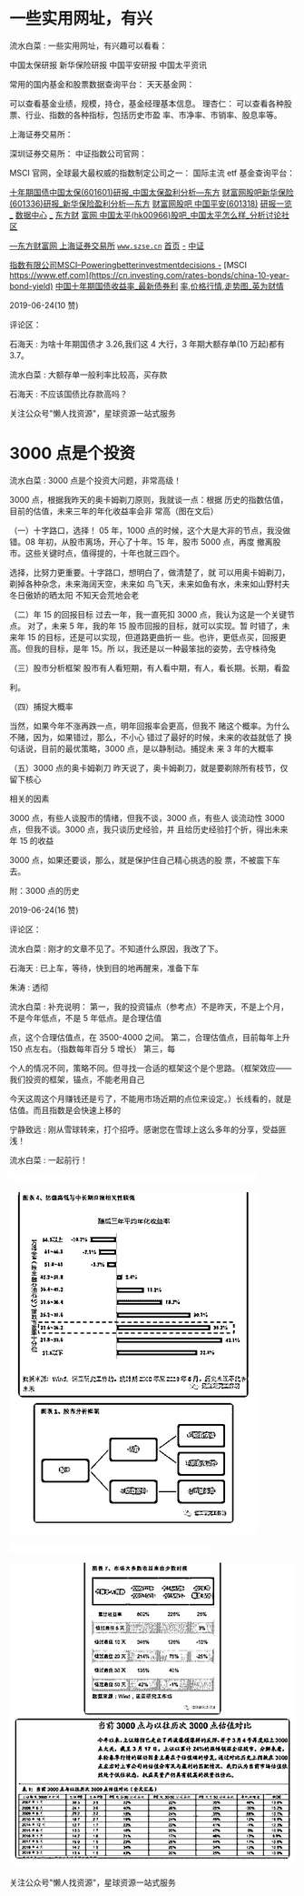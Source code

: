 # 一些实用网址，有兴

流水白菜 : 一些实用网址，有兴趣可以看看：

中国太保研报 新华保险研报 中国平安研报 中国太平资讯

常用的国内基金和股票数据查询平台： 天天基金网：

可以查看基金业绩，规模，持仓，基金经理基本信息。 理杏仁： 可以查看各种股票、行业、指数的各种指标，包括历史市盈 率、市净率、市销率、股息率等。

上海证券交易所：

深圳证券交易所： 中证指数公司官网：

MSCI 官网，全球最大最权威的指数制定公司之一： 国际主流 etf 基金查询平台：

[十年期国债](http://guba.eastmoney.com/list%2C601601%2C2%2Cf.html)[中国太保](http://guba.eastmoney.com/list%2C601601%2C2%2Cf.html)[(601601)](http://guba.eastmoney.com/list%2C601601%2C2%2Cf.html)[研报](http://guba.eastmoney.com/list%2C601601%2C2%2Cf.html)[_](http://guba.eastmoney.com/list%2C601601%2C2%2Cf.html)[中国太保盈利分析](http://guba.eastmoney.com/list%2C601601%2C2%2Cf.html)[—](http://guba.eastmoney.com/list%2C601601%2C2%2Cf.html)[东方](http://guba.eastmoney.com/list%2C601601%2C2%2Cf.html) [](http://guba.eastmoney.com/list%2C601336%2C2%2Cf.html) [财富网股吧新华保险](http://guba.eastmoney.com/list%2C601336%2C2%2Cf.html)[(601336)](http://guba.eastmoney.com/list%2C601336%2C2%2Cf.html)[研报](http://guba.eastmoney.com/list%2C601336%2C2%2Cf.html)[_](http://guba.eastmoney.com/list%2C601336%2C2%2Cf.html)[新华保险盈利分析](http://guba.eastmoney.com/list%2C601336%2C2%2Cf.html)[—](http://guba.eastmoney.com/list%2C601336%2C2%2Cf.html)[东方](http://guba.eastmoney.com/list%2C601336%2C2%2Cf.html) [](http://data.eastmoney.com/report/601318.html) [财富网股吧 中国平安](http://data.eastmoney.com/report/601318.html)[(601318)](http://data.eastmoney.com/report/601318.html) [研报一览](http://data.eastmoney.com/report/601318.html) [_](http://data.eastmoney.com/report/601318.html) [数据中心](http://data.eastmoney.com/report/601318.html) [_](http://data.eastmoney.com/report/601318.html) [东方财](http://data.eastmoney.com/report/601318.html) [](http://guba.eastmoney.com/list%2Chk00966.html) [富网 中国太平](http://guba.eastmoney.com/list%2Chk00966.html)[(hk00966)](http://guba.eastmoney.com/list%2Chk00966.html)[股吧](http://guba.eastmoney.com/list%2Chk00966.html)[_](http://guba.eastmoney.com/list%2Chk00966.html)[中国太平怎么样](http://guba.eastmoney.com/list%2Chk00966.html)[_](http://guba.eastmoney.com/list%2Chk00966.html)[分析讨论社区](http://guba.eastmoney.com/list%2Chk00966.html)

[—](http://www.csindex.com.cn/)[东方财富网 上海证券交易所](http://www.csindex.com.cn/) [`www.szse.cn`](http://www.csindex.com.cn/) [首页](http://www.csindex.com.cn/) [-](http://www.csindex.com.cn/) [中证](http://www.csindex.com.cn/)

[指数有限公司](https://www.msci.com/)[MSCI–Poweringbetterinvestmentdecisions -](https://www.msci.com/) [](https://cn.investing.com/rates-bonds/china-10-year-bond-yield) [MSCI https://www.etf.com](https://cn.investing.com/rates-bonds/china-10-year-bond-yield) [中国十年期国债收益率](https://cn.investing.com/rates-bonds/china-10-year-bond-yield)[_](https://cn.investing.com/rates-bonds/china-10-year-bond-yield)[最新债券利](https://cn.investing.com/rates-bonds/china-10-year-bond-yield) [](https://cn.investing.com/rates-bonds/china-10-year-bond-yield) [率](https://cn.investing.com/rates-bonds/china-10-year-bond-yield)[,](https://cn.investing.com/rates-bonds/china-10-year-bond-yield)[价格行情](https://cn.investing.com/rates-bonds/china-10-year-bond-yield)[,](https://cn.investing.com/rates-bonds/china-10-year-bond-yield)[走势图](https://cn.investing.com/rates-bonds/china-10-year-bond-yield)[_](https://cn.investing.com/rates-bonds/china-10-year-bond-yield)[英为财情](https://cn.investing.com/rates-bonds/china-10-year-bond-yield)

2019-06-24(10 赞)

评论区：

石海天 : 为啥十年期国债才 3.26,我们这 4 大行，3 年期大额存单(10 万起)都有 3.7。

流水白菜 : 大额存单一般利率比较高，买存款

石海天 : 不应该国债比存款高吗？

关注公众号"懒人找资源"，星球资源一站式服务

# 3000 点是个投资

流水白菜 : 3000 点是个投资大问题，非常高级！

3000 点，根据我昨天的奥卡姆剃刀原则，我就谈一点：根据 历史的指数估值，目前的估值，未来三年的年化收益率会非 常高（图在文后）

（一）十字路口，选择！ 05 年，1000 点的时候，这个大是大非的节点，我没做错。08 年初，从股市离场，开心了十年。15 年，股市 5000 点，再度 撤离股市。这些关键时点，值得提的，十年也就三四个。

选择，比努力更重要。十字路口，想明白了，做清楚了，就 可以用奥卡姆剃刀，剃掉各种杂念，未来海阔天空，未来如 鸟飞天，未来如鱼有水，未来如山野村夫冬日傲娇的晒太阳 不知天会荒地会老

（二）年 15 的回报目标 过去一年，我一直死扣 3000 点，我认为这是一个关键节点。 对了，未来 5 年，我的年 15 股市回报的目标，就可以实现。暂 时错了，未来年 15 的目标，还是可以实现，但道路更曲折一 些。也许，更低点买，回报更高。但我的目标，是年 15。所 以，我还是以一种最笨拙的姿势，去守株待兔

（三）股市分析框架 股市有人看短期，有人看中期，有人，看长期。长期，看盈

利。

（四）捕捉大概率

当然，如果今年不涨再跌一点，明年回报率会更高，但我不 赌这个概率。为什么不赌，因为，如果错过，那么，不小心 错过了最好的时候，未来的收益就低了 换句话说，目前的最优策略，3000 点，是以静制动。捕捉未 来 3 年的大概率

（五）3000 点的奥卡姆剃刀 昨天说了，奥卡姆剃刀，就是要剃除所有枝节，仅留下核心

相关的因素

3000 点，有些人谈股市的情绪，但我不谈，3000 点，有些人 谈流动性 3000 点，但我不谈。3000 点，我只谈历史经验，并 且给历史经验打个折，得出未来年 15 的收益

3000 点，如果还要谈，那么，就是保护住自己精心挑选的股 票，不被震下车去。

附：3000 点的历史

2019-06-24(16 赞)

评论区：

流水白菜 : 刚才的文章不见了。不知道什么原因，我改了下。

石海天 : 已上车，等待，快到目的地再醒来，准备下车

朱涛 : 透彻

流水白菜 : 补充说明： 第一，我的投资锚点（参考点）不是昨天，不是上个月，不是今年低点，不是 5 年低点。是合理估值

点，这个合理估值点，在 3500-4000 之间。 第二，合理估值点，目前每年上升 150 点左右。（指数每年百分 5 增长） 第三，每

个人的情况不同，策略不同。但寻找一合适的框架这个是个思路。（框架效应——我们投资的框架，锚点，不能老用自己

今天这周这个月赚钱还是亏了，不能用市场近期的点位来设定。）长线看的，就是估值。而且指数是会快速上移的

宁静致远 : 刚从雪球转来，打个招呼。感谢您在雪球上这么多年的分享，受益匪浅！

流水白菜 : 一起前行！

![image](img/Image_358.png)

![image](img/Image_359.png)

![image](img/Image_360.png)

![image](img/Image_361.png)

关注公众号"懒人找资源"，星球资源一站式服务